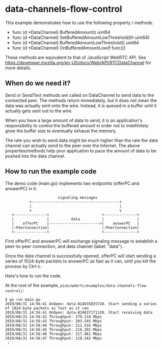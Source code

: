 # data-channels-flow-control
This example demonstrates how to use the following property / methods.

* func (d *DataChannel) BufferedAmount() uint64
* func (d *DataChannel) SetBufferedAmountLowThreshold(th uint64)
* func (d *DataChannel) BufferedAmountLowThreshold() uint64
* func (d *DataChannel) OnBufferedAmountLow(f func())

These methods are equivalent to that of JavaScript WebRTC API.
See https://developer.mozilla.org/en-US/docs/Web/API/RTCDataChannel for more details.

## When do we need it?
Send or SendText methods are called on DataChannel to send data to the connected peer.
The methods return immediately, but it does not mean the data was actually sent onto
the wire. Instead, it is queued in a buffer until it actually gets sent out to the wire.

When you have a large amount of data to send, it is an application's responsibility to
control the buffered amount in order not to indefinitely grow the buffer size to eventually
exhaust the memory.

The rate you wish to send data might be much higher than the rate the data channel can
actually send to the peer over the Internet. The above properties/methods help your
application to pace the amount of data to be pushed into the data channel.


## How to run the example code

The demo code (main.go) implements two endpoints (offerPC and answerPC) in it.

```
                        signaling messages
           +----------------------------------------+
           |                                        |
           v                                        v
   +---------------+                        +---------------+
   |               |          data          |               |
   |    offerPC    |----------------------->|    answerPC   |
   |:PeerConnection|                        |:PeerConnection|
   +---------------+                        +---------------+
```

First offerPC and answerPC will exchange signaling message to establish a peer-to-peer
connection, and data channel (label: "data").

Once the data channel is successfully opened, offerPC will start sending a series of
1024-byte packets to answerPC as fast as it can, until you kill the process by Ctrl-c.


Here's how to run the code.

At the root of the example, `pion/webrtc/examples/data-channels-flow-control/`:
```
$ go run main.go
2019/08/31 14:56:41 OnOpen: data-824635025728. Start sending a series of 1024-byte packets as fast as it can
2019/08/31 14:56:41 OnOpen: data-824637171120. Start receiving data
2019/08/31 14:56:42 Throughput: 179.118 Mbps
2019/08/31 14:56:43 Throughput: 203.545 Mbps
2019/08/31 14:56:44 Throughput: 211.516 Mbps
2019/08/31 14:56:45 Throughput: 216.292 Mbps
2019/08/31 14:56:46 Throughput: 217.961 Mbps
2019/08/31 14:56:47 Throughput: 218.342 Mbps
 :
```
